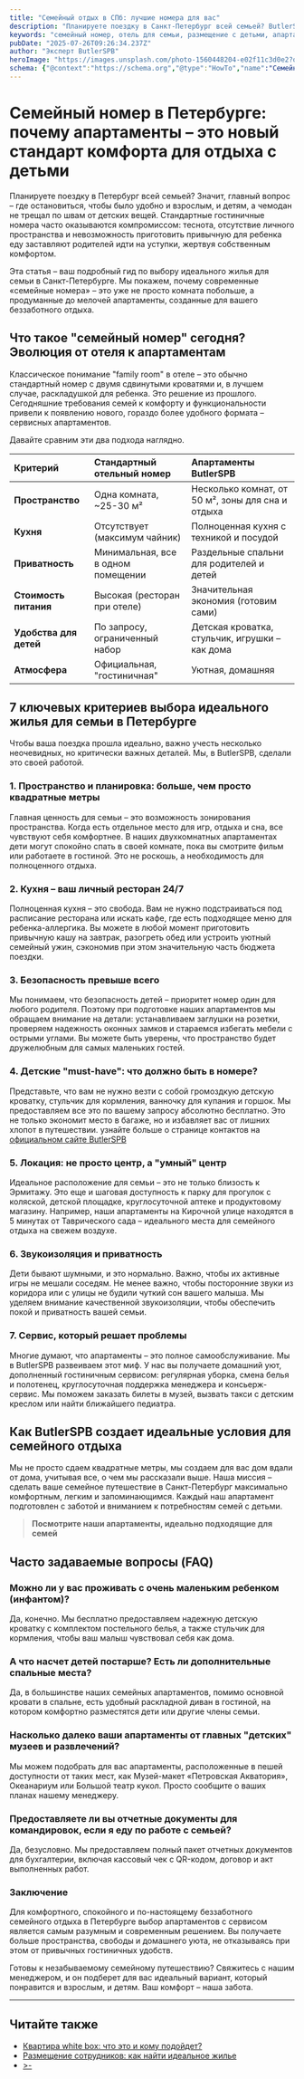 ```yaml
---
title: "Семейный отдых в СПб: лучшие номера для вас"
description: "Планируете поездку в Санкт-Петербург всей семьей? ButlerSPB предлагает просторные и уютные семейные номера, где каждый найдет свой уголок. Комфорт и удобство."
keywords: "семейный номер, отель для семьи, размещение с детьми, апартаменты СПб, отдых с семьей в Питере, ButlerSPB"
pubDate: "2025-07-26T09:26:34.237Z"
author: "Эксперт ButlerSPB"
heroImage: "https://images.unsplash.com/photo-1560448204-e02f11c3d0e2?q=80&w=2070&auto=format&fit=crop"
schema: {"@context":"https://schema.org","@type":"HowTo","name":"Семейный отдых в СПб: лучшие номера для вас","description":"Планируете поездку в Санкт-Петербург всей семьей? ButlerSPB предлагает просторные и уютные семейные номера, где каждый найдет свой уголок. Комфорт и удобство.","image":{"@type":"ImageObject","url":"https://images.unsplash.com/photo-1560448204-e02f11c3d0e2?q=80&w=2070&auto=format&fit=crop"},"aggregateRating":{"@type":"AggregateRating","ratingValue":"4.8","reviewCount":359,"bestRating":"5","worstRating":"1"},"publisher":{"@type":"Organization","name":"Блог ButlerSPB","logo":{"@type":"ImageObject","url":"https://butlerspb-blog.netlify.app/favicon.ico"}},"mainEntityOfPage":{"@type":"WebPage","@id":"https://butlerspb-blog.netlify.app/blog/semeynye-nomera/"}}
---
```

# Семейный номер в Петербурге: почему апартаменты – это новый стандарт комфорта для отдыха с детьми

Планируете поездку в Петербург всей семьей? Значит, главный вопрос – где остановиться, чтобы было удобно и взрослым, и детям, а чемодан не трещал по швам от детских вещей. Стандартные гостиничные номера часто оказываются компромиссом: теснота, отсутствие личного пространства и невозможность приготовить привычную для ребенка еду заставляют родителей идти на уступки, жертвуя собственным комфортом.

Эта статья – ваш подробный гид по выбору идеального жилья для семьи в Санкт-Петербурге. Мы покажем, почему современные «семейные номера» – это уже не просто комната побольше, а продуманные до мелочей апартаменты, созданные для вашего беззаботного отдыха.

## Что такое "семейный номер" сегодня? Эволюция от отеля к апартаментам

Классическое понимание "family room" в отеле – это обычно стандартный номер с двумя сдвинутыми кроватями и, в лучшем случае, раскладушкой для ребенка. Это решение из прошлого. Сегодняшние требования семей к комфорту и функциональности привели к появлению нового, гораздо более удобного формата – сервисных апартаментов.

Давайте сравним эти два подхода наглядно.

| Критерий | Стандартный отельный номер | Апартаменты ButlerSPB |
| :--- | :--- | :--- |
| **Пространство** | Одна комната, ~25-30 м² | Несколько комнат, от 50 м², зоны для сна и отдыха |
| **Кухня** | Отсутствует (максимум чайник) | Полноценная кухня с техникой и посудой |
| **Приватность** | Минимальная, все в одном помещении | Раздельные спальни для родителей и детей |
| **Стоимость питания** | Высокая (ресторан при отеле) | Значительная экономия (готовим сами) |
| **Удобства для детей** | По запросу, ограниченный набор | Детская кроватка, стульчик, игрушки – как дома |
| **Атмосфера** | Официальная, "гостиничная" | Уютная, домашняя |

## 7 ключевых критериев выбора идеального жилья для семьи в Петербурге

Чтобы ваша поездка прошла идеально, важно учесть несколько неочевидных, но критически важных деталей. Мы, в ButlerSPB, сделали это своей работой.

### 1. Пространство и планировка: больше, чем просто квадратные метры
Главная ценность для семьи – это возможность зонирования пространства. Когда есть отдельное место для игр, отдыха и сна, все чувствуют себя комфортнее. В наших двухкомнатных апартаментах дети могут спокойно спать в своей комнате, пока вы смотрите фильм или работаете в гостиной. Это не роскошь, а необходимость для полноценного отдыха.

### 2. Кухня – ваш личный ресторан 24/7
Полноценная кухня – это свобода. Вам не нужно подстраиваться под расписание ресторана или искать кафе, где есть подходящее меню для ребенка-аллергика. Вы можете в любой момент приготовить привычную кашу на завтрак, разогреть обед или устроить уютный семейный ужин, сэкономив при этом значительную часть бюджета поездки.

### 3. Безопасность превыше всего
Мы понимаем, что безопасность детей – приоритет номер один для любого родителя. Поэтому при подготовке наших апартаментов мы обращаем внимание на детали: устанавливаем заглушки на розетки, проверяем надежность оконных замков и стараемся избегать мебели с острыми углами. Вы можете быть уверены, что пространство будет дружелюбным для самых маленьких гостей.

### 4. Детские "must-have": что должно быть в номере?
Представьте, что вам не нужно везти с собой громоздкую детскую кроватку, стульчик для кормления, ванночку для купания и горшок. Мы предоставляем все это по вашему запросу абсолютно бесплатно. Это не только экономит место в багаже, но и избавляет вас от лишних хлопот в путешествии. узнайте больше о странице контактов на <a href="https://butlerspb.ru/contacts" target="_blank" rel="nofollow">официальном сайте ButlerSPB</a>

### 5. Локация: не просто центр, а "умный" центр
Идеальное расположение для семьи – это не только близость к Эрмитажу. Это еще и шаговая доступность к парку для прогулок с коляской, детской площадке, круглосуточной аптеке и продуктовому магазину. Например, наши апартаменты на Кирочной улице находятся в 5 минутах от Таврического сада – идеального места для семейного отдыха на свежем воздухе.

### 6. Звукоизоляция и приватность
Дети бывают шумными, и это нормально. Важно, чтобы их активные игры не мешали соседям. Не менее важно, чтобы посторонние звуки из коридора или с улицы не будили чуткий сон вашего малыша. Мы уделяем внимание качественной звукоизоляции, чтобы обеспечить покой и приватность вашей семьи.

### 7. Сервис, который решает проблемы
Многие думают, что апартаменты – это полное самообслуживание. Мы в ButlerSPB развеиваем этот миф. У нас вы получаете домашний уют, дополненный гостиничным сервисом: регулярная уборка, смена белья и полотенец, круглосуточная поддержка менеджера и консьерж-сервис. Мы поможем заказать билеты в музей, вызвать такси с детским креслом или найти ближайшего педиатра.

## Как ButlerSPB создает идеальные условия для семейного отдыха

Мы не просто сдаем квадратные метры, мы создаем для вас дом вдали от дома, учитывая все, о чем мы рассказали выше. Наша миссия – сделать ваше семейное путешествие в Санкт-Петербург максимально комфортным, легким и запоминающимся. Каждый наш апартамент подготовлен с заботой и вниманием к потребностям семей с детьми.

> **Посмотрите наши апартаменты, идеально подходящие для семей**

## Часто задаваемые вопросы (FAQ)

### Можно ли у вас проживать с очень маленьким ребенком (инфантом)?
Да, конечно. Мы бесплатно предоставляем надежную детскую кроватку с комплектом постельного белья, а также стульчик для кормления, чтобы ваш малыш чувствовал себя как дома.

### А что насчет детей постарше? Есть ли дополнительные спальные места?
Да, в большинстве наших семейных апартаментов, помимо основной кровати в спальне, есть удобный раскладной диван в гостиной, на котором комфортно разместятся дети или другие члены семьи.

### Насколько далеко ваши апартаменты от главных "детских" музеев и развлечений?
Мы можем подобрать для вас апартаменты, расположенные в пешей доступности от таких мест, как Музей-макет «Петровская Акватория», Океанариум или Большой театр кукол. Просто сообщите о ваших планах нашему менеджеру.

### Предоставляете ли вы отчетные документы для командировок, если я еду по работе с семьей?
Да, безусловно. Мы предоставляем полный пакет отчетных документов для бухгалтерии, включая кассовый чек с QR-кодом, договор и акт выполненных работ.

### Заключение

Для комфортного, спокойного и по-настоящему беззаботного семейного отдыха в Петербурге выбор апартаментов с сервисом является самым разумным и современным решением. Вы получаете больше пространства, свободы и домашнего уюта, не отказываясь при этом от привычных гостиничных удобств.

Готовы к незабываемому семейному путешествию? Свяжитесь с нашим менеджером, и он подберет для вас идеальный вариант, который понравится и взрослым, и детям. Ваш комфорт – наша забота.

---

## Читайте также

*   [Квартира white box: что это и кому подойдет?](/blog/kvartira-white-box/)
*   [Размещение сотрудников: как найти идеальное жилье](/blog/razmeschenie-sotrudnikov/)
*   [>-](/blog/kruglosutochnye-veterinarnye-kliniki-v-sankt-peterburge/)

